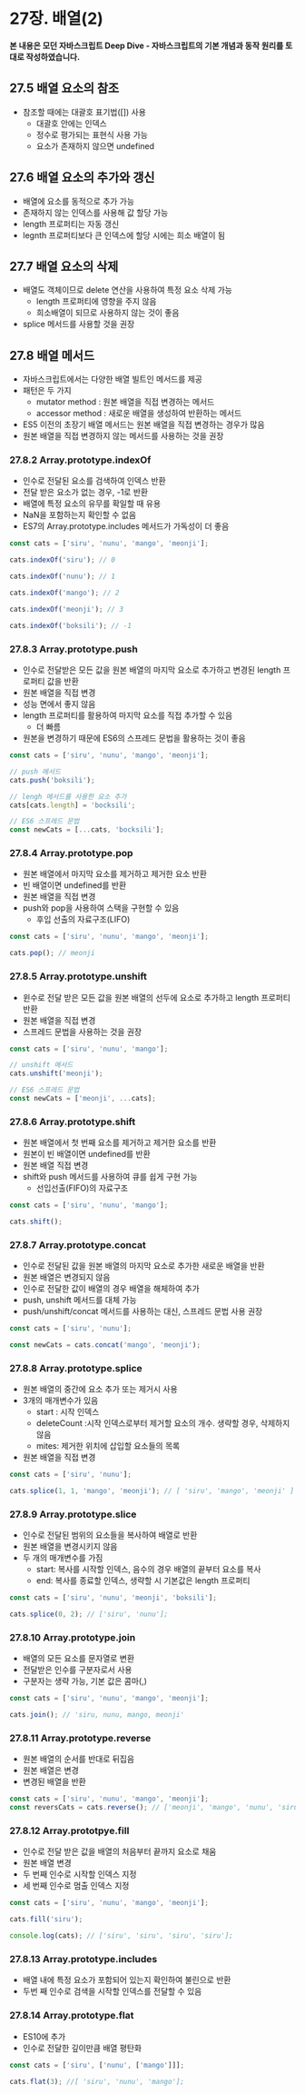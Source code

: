 # 27장. 배열(2)

**본 내용은 모던 자바스크립트 Deep Dive - 자바스크립트의 기본 개념과 동작 원리를 토대로 작성하였습니다.**

## 27.5 배열 요소의 참조

* 참조할 때에는 대괄호 표기법([]) 사용
  * 대괄호 안에는 인덱스
  * 정수로 평가되는 표현식 사용 가능
  * 요소가 존재하지 않으면 undefined



## 27.6 배열 요소의 추가와 갱신

* 배열에 요소를 동적으로 추가 가능
* 존재하지 않는 인덱스를 사용해 값 할당 가능
* length 프로퍼티는 자동 갱신
* legnth 프로퍼티보다 큰 인덱스에 할당 시에는 희소 배열이 됨



## 27.7 배열 요소의 삭제

* 배열도 객체이므로 delete 연산을 사용하여 특정 요소 삭제 가능
  * length 프로퍼티에 영향을 주지 않음
  * 희소배열이 되므로 사용하지 않는 것이 좋음
* splice 메서드를 사용할 것을 권장



## 27.8 배열 메서드

* 자바스크립트에서는 다양한 배열 빌트인 메서드를 제공
* 패턴은 두 가지
  * mutator method : 원본 배열을 직접 변경하는 메서드
  * accessor method : 새로운 배열을 생성하여 반환하는 메서드
* ES5 이전의 초장기 배열 메서드는 원본 배열을 직접 변경하는 경우가 많음
* 원본 배열을 직접 변경하지 않는 메서드를 사용하는 것을 권장



### 27.8.2 Array.prototype.indexOf

* 인수로 전달된 요소를 검색하여 인덱스 반환
* 전달 받은 요소가 없는 경우, -1로 반환
* 배열에 특정 요소의 유무를 확일할 때 유용
* NaN을 포함하는지 확인할 수 없음
* ES7의 Array.prototype.includes 메서드가 가독성이 더 좋음

```Javascript
const cats = ['siru', 'nunu', 'mango', 'meonji'];

cats.indexOf('siru'); // 0

cats.indexOf('nunu'); // 1

cats.indexOf('mango'); // 2

cats.indexOf('meonji'); // 3

cats.indexOf('boksili'); // -1
```



### 27.8.3 Array.prototype.push

* 인수로 전달받은 모든 값을 원본 배열의 마지막 요소로 추가하고 변경된 length 프로퍼티 값을 반환
* 원본 배열을 직접 변경
* 성능 면에서 좋지 않음
* length 프로퍼티를 활용하여 마지막 요소를 직접 추가할 수 있음
  * 더 빠름
* 원본을 변경하기 때문에 ES6의 스프레드 문법을 활용하는 것이 좋음

```JavaScript
const cats = ['siru', 'nunu', 'mango', 'meonji'];

// push 메서드
cats.push('boksili');

// lengh 메서드를 사용한 요소 추가
cats[cats.length] = 'bocksili';

// ES6 스프레드 문법
const newCats = [...cats, 'bocksili'];
```



### 27.8.4 Array.prototype.pop

* 원본 배열에서 마지막 요소를 제거하고 제거한 요소 반환
* 빈 배열이면 undefined를 반환
* 원본 배열을 직접 변경
* push와 pop을 사용하여 스택을 구현할 수 있음
  * 후입 선출의 자료구조(LIFO)

```JavaScript
const cats = ['siru', 'nunu', 'mango', 'meonji'];

cats.pop(); // meonji
```



### 27.8.5 Array.prototype.unshift

* 윈수로 전달 받은 모든 값을 원본 배열의 선두에 요소로 추가하고 length 프로퍼티 반환
* 원본 배열을 직접 변경
* 스프레드 문법을 사용하는 것을 권장

```javaScript
const cats = ['siru', 'nunu', 'mango'];

// unshift 메서드
cats.unshift('meonji');

// ES6 스프레드 문법
const newCats = ['meonji', ...cats];
```



### 27.8.6 Array.prototype.shift

* 원본 배열에서 첫 번째 요소를 제거하고 제거한 요소를 반환
* 원본이 빈 배열이면 undefined를 반환
* 원본 배열 직접 변경 
* shift와 push 메서드를 사용하여 큐를 쉽게 구현 가능
  * 선입선출(FIFO)의 자료구조

```JavaScript
const cats = ['siru', 'nunu', 'mango'];

cats.shift();
```



### 27.8.7 Array.prototype.concat

* 인수로 전달된 값을 원본 배열의 마지막 요소로 추가한 새로운 배열을 반환
* 원본 배열은 변경되지 않음
* 인수로 전달한 값이 배열의 경우 배열을 해체하여 추가
* push, unshift 메서드를 대체 가능
* push/unshift/concat 메서드를 사용하는 대신, 스프레드 문법 사용 권장

```JavaScript
const cats = ['siru', 'nunu'];

const newCats = cats.concat('mango', 'meonji');
```



### 27.8.8 Array.prototype.splice

* 원본 배열의 중간에 요소 추가 또는 제거시 사용
* 3개의 매개변수가 있음
  * start : 시작 인덱스
  * deleteCount :시작 인덱스로부터 제거할 요소의 개수. 생략할 경우, 삭제하지 않음
  * mites: 제거한 위치에 삽입할 요소들의 목록
* 원본 배열을 직접 변경

```javaScript
const cats = ['siru', 'nunu'];

cats.splice(1, 1, 'mango', 'meonji'); // [ 'siru', 'mango', 'meonji' ]
```



### 27.8.9 Array.prototype.slice

* 인수로 전달된 범위의 요소들을 복사하여 배열로 반환
* 원본 배열을 변경시키지 않음
* 두 개의 매개변수를 가짐
  * start: 복사를 시작할 인덱스, 음수의 경우 배열의 끝부터 요소를 복사
  * end: 복사를 종료할 인덱스, 생략할 시 기본값은 length 프로퍼티

```JavaScript
const cats = ['siru', 'nunu', 'meonji', 'boksili'];

cats.splice(0, 2); // ['siru', 'nunu'];
```



### 27.8.10 Array.prototype.join

* 배열의 모든 요소를 문자열로 변환
* 전달받은 인수를 구분자로서 사용
* 구분자는 생략 가능, 기본 값은 콤마(,)

```JavaScript
const cats = ['siru', 'nunu', 'mango', 'meonji'];

cats.join(); // 'siru, nunu, mango, meonji'
```



### 27.8.11 Array.prototype.reverse

* 원본 배열의 순서를 반대로 뒤집음
* 원본 배열은 변경
* 변경된 배열을 반환

```JavaScript
const cats = ['siru', 'nunu', 'mango', 'meonji'];
const reversCats = cats.reverse(); // ['meonji', 'mango', 'nunu', 'siru']
```



### 27.8.12 Array.prototpye.fill

* 인수로 전달 받은 값을 배열의 처음부터 끝까지 요소로 채움
* 원본 배열 변경
* 두 번째 인수로 시작할 인덱스 지정
* 세 번째 인수로 멈출 인덱스 지정

```JavaScript
const cats = ['siru', 'nunu', 'mango', 'meonji'];

cats.fill('siru');

console.log(cats); // ['siru', 'siru', 'siru', 'siru'];
```



### 27.8.13 Array.prototype.includes

* 배열 내에 특정 요소가 포함되어 있는지 확인하여 불린으로 반환
* 두번 째 인수로 검색을 시작할 인덱스를 전달할 수 있음



### 27.8.14 Array.prototype.flat

* ES10에 추가
* 인수로 전달한 깊이만큼 배열 평탄화

```javascript
const cats = ['siru', ['nunu', ['mango']]];

cats.flat(3); //[ 'siru', 'nunu', 'mango'];
```

